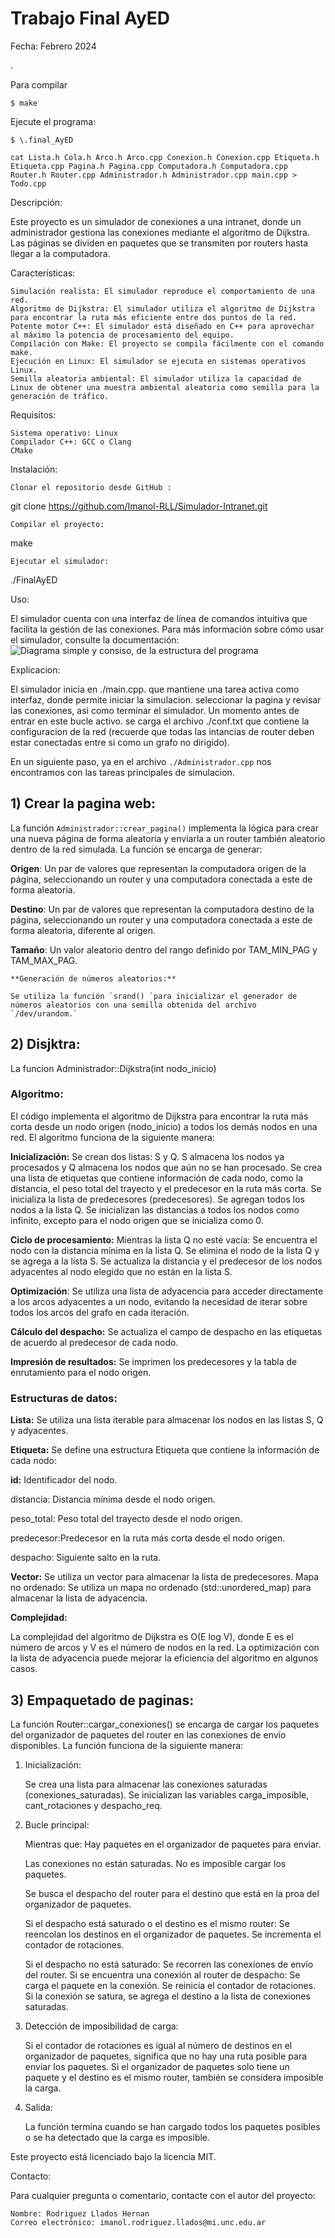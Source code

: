 Trabajo Final AyED 
==========
Fecha: Febrero 2024

.

Para compilar

  `$ make`
  
Ejecute el programa:

  `$ \.final_AyED`

`cat Lista.h Cola.h Arco.h Arco.cpp Conexion.h Conexion.cpp Etiqueta.h Etiqueta.cpp Pagina.h Pagina.cpp Computadora.h Computadora.cpp Router.h Router.cpp Administrador.h Administrador.cpp main.cpp > Todo.cpp`

Descripción:

Este proyecto es un simulador de conexiones a una intranet, donde un administrador gestiona las conexiones mediante el algoritmo de Dijkstra. Las páginas se dividen en paquetes que se transmiten por routers hasta llegar a la computadora.

Características:

    Simulación realista: El simulador reproduce el comportamiento de una red.
    Algoritmo de Dijkstra: El simulador utiliza el algoritmo de Dijkstra para encontrar la ruta más eficiente entre dos puntos de la red.
    Potente motor C++: El simulador está diseñado en C++ para aprovechar al máximo la potencia de procesamiento del equipo.
    Compilación con Make: El proyecto se compila fácilmente con el comando make.
    Ejecución en Linux: El simulador se ejecuta en sistemas operativos Linux.
    Semilla aleatoria ambiental: El simulador utiliza la capacidad de Linux de obtener una muestra ambiental aleatoria como semilla para la generación de tráfico.

Requisitos:

    Sistema operativo: Linux
    Compilador C++: GCC o Clang
    CMake

Instalación:

    Clonar el repositorio desde GitHub :

git clone https://github.com/Imanol-RLL/Simulador-Intranet.git

    Compilar el proyecto:

make

    Ejecutar el simulador:

./FinalAyED

Uso:

El simulador cuenta con una interfaz de línea de comandos intuitiva que facilita la gestión de las conexiones. Para más información sobre cómo usar el simulador, consulte la documentación:
![Diagrama simple y consiso, de la estructura del programa](Diagram_UML.png "Diagrama UML")

Explicacion:

El simulador inicia en ./main.cpp. que mantiene una tarea activa como interfaz, donde permite iniciar la simulacion. seleccionar la pagina y revisar las conexiones, asi como terminar el simulador.
Un momento antes de entrar en este bucle activo. se carga el archivo ./conf.txt que contiene la configuracion de la red (recuerde que todas las intancias de router deben estar conectadas entre si como un grafo no dirigido).

En un siguiente paso, ya en el archivo `./Administrador.cpp` nos encontramos con las tareas principales de simulacion.
## 1) Crear la pagina web:
   La función `Administrador::crear_pagina()` implementa la lógica para crear una nueva página de forma aleatoria y enviarla a un router también aleatorio dentro de la red simulada. La función se encarga de generar:

   **Origen**: Un par de valores que representan la computadora origen de la página, seleccionando un router y una computadora conectada a este de forma aleatoria.
   
   **Destino**: Un par de valores que representan la computadora destino de la página, seleccionando un router y una computadora conectada a este de forma aleatoria, diferente al origen.
   
   **Tamaño**: Un valor aleatorio dentro del rango definido por TAM_MIN_PAG y TAM_MAX_PAG.

    **Generación de números aleatorios:**

    Se utiliza la función `srand() `para inicializar el generador de números aleatorios con una semilla obtenida del archivo `/dev/urandom.`
## 2) Disjktra:
La funcion Administrador::Dijkstra(int nodo_inicio)

### Algoritmo:

El código implementa el algoritmo de Dijkstra para encontrar la ruta más corta desde un nodo origen (nodo_inicio) a todos los demás nodos en una red. El algoritmo funciona de la siguiente manera:

**Inicialización:**
        Se crean dos listas: S y Q. S almacena los nodos ya procesados y Q almacena los nodos que aún no se han procesado.
        Se crea una lista de etiquetas que contiene información de cada nodo, como la distancia, el peso total del trayecto y el predecesor en la ruta más corta.
        Se inicializa la lista de predecesores (predecesores).
        Se agregan todos los nodos a la lista Q.
        Se inicializan las distancias a todos los nodos como infinito, excepto para el nodo origen que se inicializa como 0.

**Ciclo de procesamiento:**
        Mientras la lista Q no esté vacía:
            Se encuentra el nodo con la distancia mínima en la lista Q.
            Se elimina el nodo de la lista Q y se agrega a la lista S.
            Se actualiza la distancia y el predecesor de los nodos adyacentes al nodo elegido que no están en la lista S.

**Optimización**:
        Se utiliza una lista de adyacencia para acceder directamente a los arcos adyacentes a un nodo, evitando la necesidad de iterar sobre todos los arcos del grafo en cada iteración.

**Cálculo del despacho:**
        Se actualiza el campo de despacho en las etiquetas de acuerdo al predecesor de cada nodo.

**Impresión de resultados:**
        Se imprimen los predecesores y la tabla de enrutamiento para el nodo origen.

### **Estructuras de datos:**

**Lista:** Se utiliza una lista iterable para almacenar los nodos en las listas S, Q y adyacentes.

**Etiqueta:** Se define una estructura Etiqueta que contiene la información de cada nodo:

**id:** Identificador del nodo.

distancia: Distancia mínima desde el nodo origen.

peso_total: Peso total del trayecto desde el nodo origen.

predecesor:Predecesor en la ruta más corta desde el nodo origen.

despacho: Siguiente salto en la ruta.

**Vector:** Se utiliza un vector para almacenar la lista de predecesores.
    Mapa no ordenado: Se utiliza un mapa no ordenado (std::unordered_map) para almacenar la lista de adyacencia.

**Complejidad:**

La complejidad del algoritmo de Dijkstra es O(E log V), donde E es el número de arcos y V es el número de nodos en la red. La optimización con la lista de adyacencia puede mejorar la eficiencia del algoritmo en algunos casos.

## 3) Empaquetado de paginas:

La función Router::cargar_conexiones() se encarga de cargar los paquetes del organizador de paquetes del router en las conexiones de envío disponibles. La función funciona de la siguiente manera:

1. Inicialización:

   Se crea una lista para almacenar las conexiones saturadas (conexiones_saturadas).
   Se inicializan las variables carga_imposible, cant_rotaciones y despacho_req.

2. Bucle principal:

    Mientras que:
    Hay paquetes en el organizador de paquetes para enviar.
    
    Las conexiones no están saturadas. 
    No es imposible cargar los paquetes.
    
    Se busca el despacho del router para el destino que está en la proa del organizador de paquetes.
    
    Si el despacho está saturado o el destino es el mismo router:
    Se reencolan los destinos en el organizador de paquetes.
    Se incrementa el contador de rotaciones.
    
    Si el despacho no está saturado:
    Se recorren las conexiones de envío del router.
    Si se encuentra una conexión al router de despacho:
    Se carga el paquete en la conexión.
    Se reinicia el contador de rotaciones.
    Si la conexión se satura, se agrega el destino a la lista de conexiones saturadas.

3. Detección de imposibilidad de carga:

   Si el contador de rotaciones es igual al número de destinos en el organizador de paquetes, significa que no hay una ruta posible para enviar los paquetes.
   Si el organizador de paquetes solo tiene un paquete y el destino es el mismo router, también se considera imposible la carga.

4. Salida:

   La función termina cuando se han cargado todos los paquetes posibles o se ha detectado que la carga es imposible.


Este proyecto está licenciado bajo la licencia MIT.

Contacto:

Para cualquier pregunta o comentario, contacte con el autor del proyecto:

    Nombre: Rodriguez Llados Hernan
    Correo electrónico: imanol.rodriguez.llados@mi.unc.edu.ar



